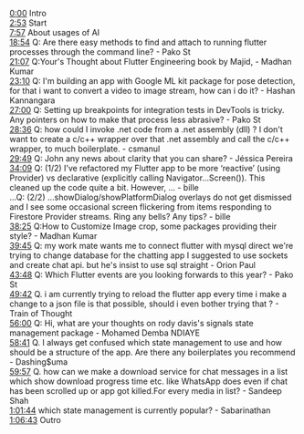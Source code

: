 [0:00](https://www.youtube.com/watch?v=BifB5D3VCno&t=0m00s) Intro  
[2:53](https://www.youtube.com/watch?v=BifB5D3VCno&t=2m53s) Start  
[7:57](https://www.youtube.com/watch?v=BifB5D3VCno&t=7m57s) About usages of AI  
[18:54](https://www.youtube.com/watch?v=BifB5D3VCno&t=18m54s) Q: Are there easy methods to find and attach to running flutter processes through the command line? - Pako St  
[21:07](https://www.youtube.com/watch?v=BifB5D3VCno&t=21m07s) Q:Your's Thought about Flutter Engineering book by Majid, - Madhan Kumar  
[23:10](https://www.youtube.com/watch?v=BifB5D3VCno&t=23m10s) Q: I'm building an app with Google ML kit package for pose detection, for that i want to convert a video to image stream, how can i do it? - Hashan Kannangara  
[27:00](https://www.youtube.com/watch?v=BifB5D3VCno&t=27m00s) Q: Setting up breakpoints for integration tests in DevTools is tricky. Any pointers on how to make that process less abrasive? - Pako St  
[28:36](https://www.youtube.com/watch?v=BifB5D3VCno&t=28m36s) Q: how could I invoke .net code from a .net assembly (dll) ? I don't want to create a c/c++ wrapper over that .net assembly and call the c/c++ wrapper, to much boilerplate. - csmanul  
[29:49](https://www.youtube.com/watch?v=BifB5D3VCno&t=29m49s) Q: John any news about clarity that you can share? - Jéssica Pereira  
[34:09](https://www.youtube.com/watch?v=BifB5D3VCno&t=34m09s) Q: (1/2) I’ve refactored my Flutter app to be more ‘reactive’ (using Provider) vs declarative (explicitly calling Navigator…Screen()). This cleaned up the code quite a bit. However, ... - bille  
...Q: (2/2) ...showDialog/showPlatformDialog overlays do not get dismissed and I see some occasional screen flickering from items responding to Firestore Provider streams. Ring any bells? Any tips? - bille  
[38:25](https://www.youtube.com/watch?v=BifB5D3VCno&t=38m25s) Q:How to Customize Image crop, some packages providing their style? - Madhan Kumar  
[39:45](https://www.youtube.com/watch?v=BifB5D3VCno&t=39m45s) Q: my work mate wants me to connect flutter with mysql direct we're trying to change database for the chatting app I suggested to use sockets and create chat api. but he's insist to use sql straight - Orion Paul  
[43:48](https://www.youtube.com/watch?v=BifB5D3VCno&t=43m48s) Q: Which Flutter events are you looking forwards to this year? - Pako St  
[49:42](https://www.youtube.com/watch?v=BifB5D3VCno&t=49m42s) Q. i am currently trying to reload the flutter app every time i make a change to a json file is that possible, should i even bother trying that ? - Train of Thought  
[56:00](https://www.youtube.com/watch?v=BifB5D3VCno&t=56m00s) Q: Hi, what are your thoughts on rody davis's signals state management package - Mohamed Demba NDIAYE  
[58:41](https://www.youtube.com/watch?v=BifB5D3VCno&t=58m41s) Q. I always get confused which state management to use and how should be a structure of the app. Are there any boilerplates you recommend - Dashing$uma  
[59:57](https://www.youtube.com/watch?v=BifB5D3VCno&t=59m57s) Q. how can we make a download service for chat messages in a list which show download progress time etc. like WhatsApp does even if chat has been scrolled up or app got killed.For every media in list? - Sandeep Shah  
[1:01:44](https://www.youtube.com/watch?v=BifB5D3VCno&t=1h01m44s) which state management is currently popular? - Sabarinathan  
[1:06:43](https://www.youtube.com/watch?v=BifB5D3VCno&t=1h06m43s) Outro  
